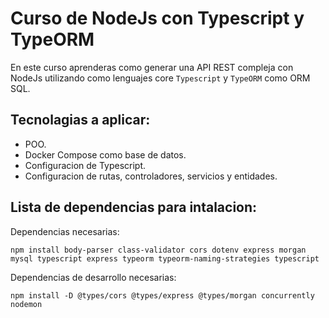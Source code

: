 # Curso de NodeJs con Typescript y TypeORM

En este curso aprenderas como generar una API REST compleja con NodeJs utilizando como lenguajes core `Typescript` y `TypeORM` como ORM SQL.

## Tecnolagias a aplicar:

- POO.
- Docker Compose como base de datos.
- Configuracion de Typescript.
- Configuracion de rutas, controladores, servicios y entidades.

## Lista de dependencias para intalacion:

Dependencias necesarias:

```
npm install body-parser class-validator cors dotenv express morgan mysql typescript express typeorm typeorm-naming-strategies typescript
```

Dependencias de desarrollo necesarias:

```
npm install -D @types/cors @types/express @types/morgan concurrently nodemon
```
